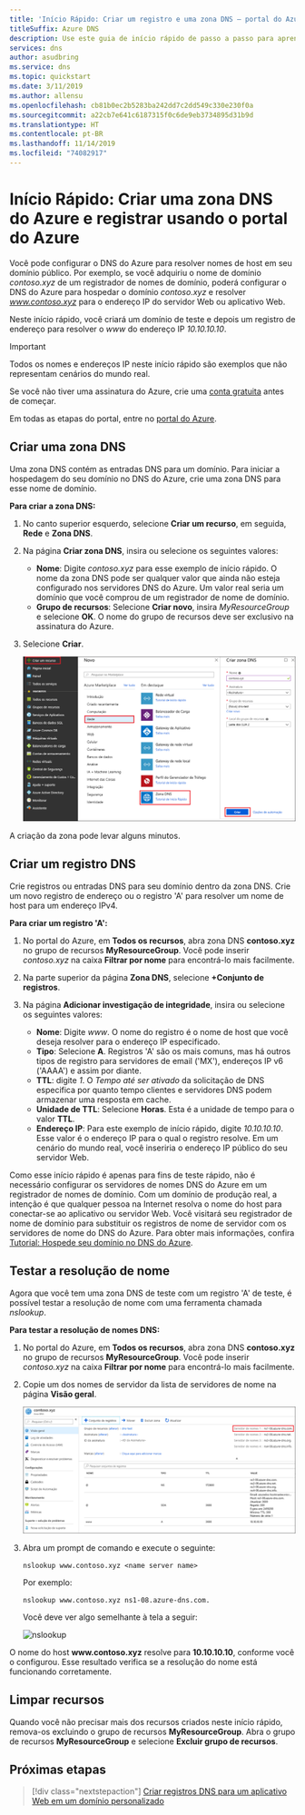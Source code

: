 ```yaml
---
title: 'Início Rápido: Criar um registro e uma zona DNS – portal do Azure'
titleSuffix: Azure DNS
description: Use este guia de início rápido de passo a passo para aprender a criar uma zona DNS do Azure e registrar-se usando o portal do Azure.
services: dns
author: asudbring
ms.service: dns
ms.topic: quickstart
ms.date: 3/11/2019
ms.author: allensu
ms.openlocfilehash: cb81b0ec2b5283ba242dd7c2dd549c330e230f0a
ms.sourcegitcommit: a22cb7e641c6187315f0c6de9eb3734895d31b9d
ms.translationtype: HT
ms.contentlocale: pt-BR
ms.lasthandoff: 11/14/2019
ms.locfileid: "74082917"
---
```

# <a name="quickstart-create-an-azure-dns-zone-and-record-using-the-azure-portal"></a>Início Rápido: Criar uma zona DNS do Azure e registrar usando o portal do Azure

Você pode configurar o DNS do Azure para resolver nomes de host em seu domínio público. Por exemplo, se você adquiriu o nome de domínio *contoso.xyz* de um registrador de nomes de domínio, poderá configurar o DNS do Azure para hospedar o domínio *contoso.xyz* e resolver *www.contoso.xyz* para o endereço IP do servidor Web ou aplicativo Web.

Neste início rápido, você criará um domínio de teste e depois um registro de endereço para resolver o *www* do endereço IP *10.10.10.10*.

>[!IMPORTANT]
>Todos os nomes e endereços IP neste início rápido são exemplos que não representam cenários do mundo real.

<!---
You can also perform these steps using [Azure PowerShell](dns-getstarted-powershell.md) or the cross-platform [Azure CLI](dns-getstarted-cli.md).
--->

Se você não tiver uma assinatura do Azure, crie uma [conta gratuita](https://azure.microsoft.com/free/?WT.mc_id=A261C142F) antes de começar.

Em todas as etapas do portal, entre no [portal do Azure](https://portal.azure.com).

## <a name="create-a-dns-zone"></a>Criar uma zona DNS

Uma zona DNS contém as entradas DNS para um domínio. Para iniciar a hospedagem do seu domínio no DNS do Azure, crie uma zona DNS para esse nome de domínio. 

**Para criar a zona DNS:**

1. No canto superior esquerdo, selecione **Criar um recurso**, em seguida, **Rede** e **Zona DNS**.

1. Na página **Criar zona DNS**, insira ou selecione os seguintes valores:

   - **Nome**: Digite *contoso.xyz* para esse exemplo de início rápido. O nome da zona DNS pode ser qualquer valor que ainda não esteja configurado nos servidores DNS do Azure. Um valor real seria um domínio que você comprou de um registrador de nome de domínio.
   - **Grupo de recursos**: Selecione **Criar novo**, insira *MyResourceGroup* e selecione **OK**. O nome do grupo de recursos deve ser exclusivo na assinatura do Azure. 

1. Selecione **Criar**.

   ![Zona DNS](./media/dns-getstarted-portal/openzone650.png)

A criação da zona pode levar alguns minutos.

## <a name="create-a-dns-record"></a>Criar um registro DNS

Crie registros ou entradas DNS para seu domínio dentro da zona DNS. Crie um novo registro de endereço ou o registro 'A' para resolver um nome de host para um endereço IPv4.

**Para criar um registro 'A':**

1. No portal do Azure, em **Todos os recursos**, abra zona DNS **contoso.xyz** no grupo de recursos **MyResourceGroup**. Você pode inserir *contoso.xyz* na caixa **Filtrar por nome** para encontrá-lo mais facilmente.

1. Na parte superior da página **Zona DNS**, selecione **+Conjunto de registros**.

1. Na página **Adicionar investigação de integridade**, insira ou selecione os seguintes valores:

   - **Nome**: Digite *www*. O nome do registro é o nome de host que você deseja resolver para o endereço IP especificado.
   - **Tipo**: Selecione **A**. Registros 'A' são os mais comuns, mas há outros tipos de registro para servidores de email ('MX'), endereços IP v6 ('AAAA') e assim por diante. 
   - **TTL**: digite *1*. O *Tempo até ser ativado* da solicitação de DNS especifica por quanto tempo clientes e servidores DNS podem armazenar uma resposta em cache.
   - **Unidade de TTL**: Selecione **Horas**. Esta é a unidade de tempo para o valor **TTL**. 
   - **Endereço IP**: Para este exemplo de início rápido, digite *10.10.10.10*. Esse valor é o endereço IP para o qual o registro resolve. Em um cenário do mundo real, você inseriria o endereço IP público do seu servidor Web.

Como esse início rápido é apenas para fins de teste rápido, não é necessário configurar os servidores de nomes DNS do Azure em um registrador de nomes de domínio. Com um domínio de produção real, a intenção é que qualquer pessoa na Internet resolva o nome do host para conectar-se ao aplicativo ou servidor Web. Você visitará seu registrador de nome de domínio para substituir os registros de nome de servidor com os servidores de nome do DNS do Azure. Para obter mais informações, confira [Tutorial: Hospede seu domínio no DNS do Azure](dns-delegate-domain-azure-dns.md#delegate-the-domain).

## <a name="test-the-name-resolution"></a>Testar a resolução de nome

Agora que você tem uma zona DNS de teste com um registro 'A' de teste, é possível testar a resolução de nome com uma ferramenta chamada *nslookup*. 

**Para testar a resolução de nomes DNS:**

1. No portal do Azure, em **Todos os recursos**, abra zona DNS **contoso.xyz** no grupo de recursos **MyResourceGroup**. Você pode inserir *contoso.xyz* na caixa **Filtrar por nome** para encontrá-lo mais facilmente.

1. Copie um dos nomes de servidor da lista de servidores de nome na página **Visão geral**. 

   ![zona](./media/dns-getstarted-portal/viewzonens500.png)

1. Abra um prompt de comando e execute o seguinte:

   ```
   nslookup www.contoso.xyz <name server name>
   ```

   Por exemplo:

   ```
   nslookup www.contoso.xyz ns1-08.azure-dns.com.
   ```

   Você deve ver algo semelhante à tela a seguir:

   ![nslookup](media/dns-getstarted-portal/nslookup.PNG)

O nome do host **www\.contoso.xyz** resolve para **10.10.10.10**, conforme você o configurou. Esse resultado verifica se a resolução do nome está funcionando corretamente. 

## <a name="clean-up-resources"></a>Limpar recursos

Quando você não precisar mais dos recursos criados neste início rápido, remova-os excluindo o grupo de recursos **MyResourceGroup**. Abra o grupo de recursos **MyResourceGroup** e selecione **Excluir grupo de recursos**.

## <a name="next-steps"></a>Próximas etapas

> [!div class="nextstepaction"]
> [Criar registros DNS para um aplicativo Web em um domínio personalizado](./dns-web-sites-custom-domain.md)